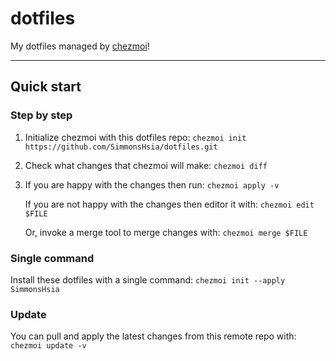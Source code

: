 # dotfiles
My dotfiles managed by [chezmoi](https://www.chezmoi.io/)!

---

## Quick start

### Step by step

1. Initialize chezmoi with this dotfiles repo:
`chezmoi init https://github.com/SimmonsHsia/dotfiles.git`

2. Check what changes that chezmoi will make:
`chezmoi diff`

3. If you are happy with the changes then run:
`chezmoi apply -v`

    If you are not happy with the changes then editor it with:
    `chezmoi edit $FILE`

    Or, invoke a merge tool to merge changes with:
    `chezmoi merge $FILE`

### Single command

Install these dotfiles with a single command:
`chezmoi init --apply SimmonsHsia`

### Update

You can pull and apply the latest changes from this remote repo with:
`chezmoi update -v`
